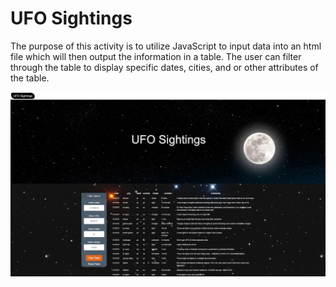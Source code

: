 # UFO Sightings

The purpose of this activity is to utilize JavaScript to input data into an html file which will then output the information in a table. The user can filter through the table to display specific dates, cities, and or other attributes of the table.

![](UFO-level-2/static/images/Screen%20Shot%202020-03-09%20at%2012.45.28%20PM.png)
